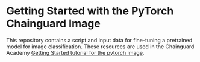# Getting Started with the PyTorch Chainguard Image

This repository contains a script and input data for fine-tuning a pretrained model for image classification. These resources are used in the Chainguard Academy [Getting Started tutorial for the pytorch image](https://edu.chainguard.dev/chainguard/chainguard-images/getting-started/pytorch/). 
